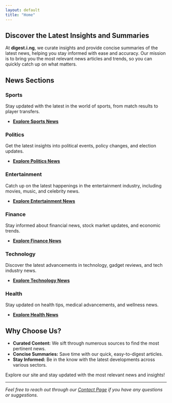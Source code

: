 ```yaml
---
layout: default
title: "Home"
---
```


## Discover the Latest Insights and Summaries

At **digest.i.ng**, we curate insights and provide concise summaries of the latest news, helping you stay informed with ease and accuracy. Our mission is to bring you the most relevant news articles and trends, so you can quickly catch up on what matters.

## News Sections

### Sports
Stay updated with the latest in the world of sports, from match results to player transfers.
- **[Explore Sports News](/sports/)**

### Politics
Get the latest insights into political events, policy changes, and election updates.
- **[Explore Politics News](/politics/)**

### Entertainment
Catch up on the latest happenings in the entertainment industry, including movies, music, and celebrity news.
- **[Explore Entertainment News](/entertainment/)**

### Finance
Stay informed about financial news, stock market updates, and economic trends.
- **[Explore Finance News](/finance/)**

### Technology
Discover the latest advancements in technology, gadget reviews, and tech industry news.
- **[Explore Technology News](/technology/)**

### Health
Stay updated on health tips, medical advancements, and wellness news.
- **[Explore Health News](/health/)**


## Why Choose Us?

- **Curated Content:** We sift through numerous sources to find the most pertinent news.
- **Concise Summaries:** Save time with our quick, easy-to-digest articles.
- **Stay Informed:** Be in the know with the latest developments across various sectors.

Explore our site and stay updated with the most relevant news and insights!

---

*Feel free to reach out through our [Contact Page](/contact.md) if you have any questions or suggestions.*
